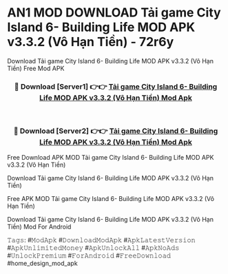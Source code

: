 # AN1 MOD DOWNLOAD Tải game City Island 6- Building Life MOD APK v3.3.2 (Vô Hạn Tiền) - 72r6y
Download Tải game City Island 6- Building Life MOD APK v3.3.2 (Vô Hạn Tiền) Free Mod APK

<div align="center">
<h3>🔴 Download [Server1] 👉👉 <a href="https://apk-comot.site?title=Tải_game_City_Island_6-_Building_Life_MOD_APK_v3.3.2_(Vô_Hạn_Tiền)">Tải game City Island 6- Building Life MOD APK v3.3.2 (Vô Hạn Tiền) Mod Apk</a></h3><br>

<h3>🔴 Download [Server2] 👉👉 <a href="https://apk-comot.site?title=Tải_game_City_Island_6-_Building_Life_MOD_APK_v3.3.2_(Vô_Hạn_Tiền)">Tải game City Island 6- Building Life MOD APK v3.3.2 (Vô Hạn Tiền) Mod Apk</a></h3>
</div>


Free Download APK MOD Tải game City Island 6- Building Life MOD APK v3.3.2 (Vô Hạn Tiền)

Download Tải game City Island 6- Building Life MOD APK v3.3.2 (Vô Hạn Tiền) 

Free APK MOD Tải game City Island 6- Building Life MOD APK v3.3.2 (Vô Hạn Tiền) 

Download Tải game City Island 6- Building Life MOD APK v3.3.2 (Vô Hạn Tiền) Mod For Android

𝚃𝚊𝚐𝚜: #𝙼𝚘𝚍𝙰𝚙𝚔 #𝙳𝚘𝚠𝚗𝚕𝚘𝚊𝚍𝙼𝚘𝚍𝙰𝚙𝚔 #𝙰𝚙𝚔𝙻𝚊𝚝𝚎𝚜𝚝𝚅𝚎𝚛𝚜𝚒𝚘𝚗 #𝙰𝚙𝚔𝚄𝚗𝚕𝚒𝚖𝚒𝚝𝚎𝚍𝙼𝚘𝚗𝚎𝚢 #𝙰𝚙𝚔𝚄𝚗𝚕𝚘𝚌𝚔𝙰𝚕𝚕 #𝙰𝚙𝚔𝙽𝚘𝙰𝚍𝚜 #𝚄𝚗𝚕𝚘𝚌𝚔𝙿𝚛𝚎𝚖𝚒𝚞𝚖 #𝙵𝚘𝚛𝙰𝚗𝚍𝚛𝚘𝚒𝚍 #𝙵𝚛𝚎𝚎𝙳𝚘𝚠𝚗𝚕𝚘𝚊𝚍 #home_design_mod_apk